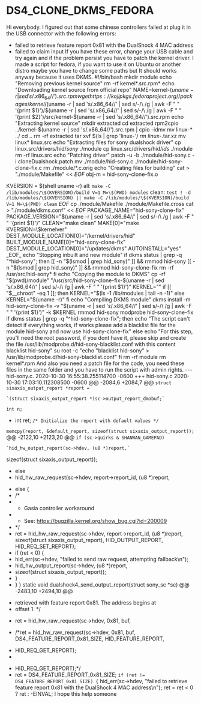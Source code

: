 # DS4_CLONE_DKMS_FEDORA

Hi everybody.
I figured out that some chinese controllers failed at plug it in the USB connector with the following errors:
- failed to retrieve feature report 0x81 with the DualShock 4 MAC address
- failed to claim input
If you have these error, change your USB cable and try again and if the problem persist you have to patch the kernel driver. I made a script for fedora, if you want to use it on Ubuntu or another distro maybe you have to change some paths but It should works anyway because it uses DKMS.
#!/bin/bash
mkdir module
echo "Removing previous kernel source"
rm -rf kernel*.src.rpm*
echo "Downloading kernel source from official repo"
NAME=kernel-$(uname -r | sed 's/.x86_64//').src.rpm
wget https://kojipkgs.fedoraproject.org//packages/kernel/$(uname -r | sed 's/.x86_64//' | sed s/-/\ /g | awk -F " " '{print $1}')/$(uname -r | sed 's/.x86_64//' | sed s/-/\ /g | awk -F " " '{print $2}')/src/kernel-$(uname -r | sed 's/.x86_64//').src.rpm
echo "Extracting kernel source"
mkdir extracted
cd extracted
rpm2cpio ../kernel-$(uname -r | sed 's/.x86_64//').src.rpm | cpio -idmv
mv linux-* ../
cd ..
rm -rf extracted
tar xvf $(ls | grep 'linux-*')
rm linux-*.tar.xz
mv linux* linux.src
echo "Extracting files for sony dualshock driver"
cp linux.src/drivers/hid/*sony* ./module
cp linux.src/drivers/hid/*ids* ./module
rm -rf linux.src
echo "Patching driver"
patch -u -b ./module/hid-sony.c -i cloneDualshock.patch
mv ./module/hid-sony.c ./module/hid-sony-clone-fix.c
rm ./module/*.c.orig
echo "Creating files for building"
cat > "./module/Makefile" << _EOF_
obj-m = hid-sony-clone-fix.o

KVERSION = \$(shell uname -r)
all:
`make -C /lib/modules/\$(KVERSION)/build V=1 M=\$(PWD) modules`
clean:
`test ! -d /lib/modules/\$(KVERSION) || make -C /lib/modules/\$(KVERSION)/build V=1 M=\$(PWD) clean`
_EOF_
cp ./module/Makefile ./module/Makefile.cross
cat > "./module/dkms.conf" << _EOF_
PACKAGE_NAME="hid-sony-clone-fix"
PACKAGE_VERSION="$(uname -r | sed 's/.x86_64//' | sed s/-/\ /g | awk -F " " '{print $1}')"
CLEAN="make clean"
MAKE[0]="make KVERSION=\$kernelver"
DEST_MODULE_LOCATION[0]="/kernel/drivers/hid"
BUILT_MODULE_NAME[0]="hid-sony-clone-fix"
DEST_MODULE_LOCATION[0]="/updates/dkms"
AUTOINSTALL="yes"
_EOF_
echo "Stopping inbuilt and new module"
if dkms status | grep -q "^hid-sony"; then
[[ -n "$(lsmod | grep hid_sony)" ]] && rmmod hid-sony
[[ -n "$(lsmod | grep hid_sony)" ]] && rmmod hid-sony-clone-fix
rm -rf /usr/src/hid-sony*
fi
echo "Copying the module to DKMS"
cp -rf "$(pwd)/module" "/usr/src/hid-sony-clone-fix-$(uname -r | sed 's/.x86_64//' | sed s/-/\ /g | awk -F " " '{print $1}')"
KERNEL=""
if [[ "$__chroot" -eq 1 ]]; then
KERNEL="$(ls -1 /lib/modules | tail -n -1)"
else
KERNEL="$(uname -r)"
fi
echo "Compiling DKMS module"
dkms install -m hid-sony-clone-fix -v "$(uname -r | sed 's/.x86_64//' | sed s/-/\ /g | awk -F " " '{print $1}')" -k $KERNEL
rmmod hid-sony
modprobe hid-sony-clone-fix
if dkms status | grep -q "^hid-sony-clone-fix"; then
echo "The script can't detect if everything works, if works please add a blacklist file for the module hid-sony and now use hid-sony-clone-fix"
else
echo "For this step, you'll need the root password, if you dont have it, please skip and create the file /usr/lib/modprobe.d/hid-sony-blacklist.conf with this content blacklist hid-sony"
su root -c "echo \"blacklist hid-sony\" > /usr/lib/modprobe.d/hid-sony-blacklist.conf"
fi
rm -rf module
rm kernel*.rpm
And also you need a patch file for the code, you need these files in the same folder and you have to run the script with admin rights.
--- hid-sony.c. 2020-10-30 16:55:38.255114700 -0600
+++ hid-sony.c 2020-10-30 17:03:10.112308500 -0600
@@ -2084,6 +2084,7 @@
`struct sixaxis_output_report *report =`

	`(struct sixaxis_output_report *)sc->output_report_dmabuf;`

`int n;`
+ int ret;
`/* Initialize the report with default values */`

`memcpy(report, &default_report, sizeof(struct sixaxis_output_report));`
@@ -2122,10 +2123,20 @@
`if (sc->quirks & SHANWAN_GAMEPAD)`

	`hid_hw_output_report(sc->hdev, (u8 *)report,`
sizeof(struct sixaxis_output_report));
- else
- hid_hw_raw_request(sc->hdev, report->report_id, (u8 *)report,
+ else {
+ /*
+ * Gasia controller workaround
+ * See: https://bugzilla.kernel.org/show_bug.cgi?id=200009
+ */
+ ret = hid_hw_raw_request(sc->hdev, report->report_id, (u8 *)report,
sizeof(struct sixaxis_output_report),
HID_OUTPUT_REPORT, HID_REQ_SET_REPORT);
+ if (ret < 0) {
+ hid_err(sc->hdev, "failed to send raw request, attempting fallback\n");
+ hid_hw_output_report(sc->hdev, (u8 *)report,
+ sizeof(struct sixaxis_output_report));
+ }
+ }
}
static void dualshock4_send_output_report(struct sony_sc *sc)
@@ -2483,10 +2494,10 @@
* retrieved with feature report 0x81. The address begins at
* offset 1.
*/
- ret = hid_hw_raw_request(sc->hdev, 0x81, buf,
+ /*ret = hid_hw_raw_request(sc->hdev, 0x81, buf,
DS4_FEATURE_REPORT_0x81_SIZE, HID_FEATURE_REPORT,
- HID_REQ_GET_REPORT);
-
+ HID_REQ_GET_REPORT);*/
+ ret = DS4_FEATURE_REPORT_0x81_SIZE;
	`if (ret != DS4_FEATURE_REPORT_0x81_SIZE) {`
hid_err(sc->hdev, "failed to retrieve feature report 0x81 with the DualShock 4 MAC address\n");
ret = ret < 0 ? ret : -EINVAL;
I hope this help someone
